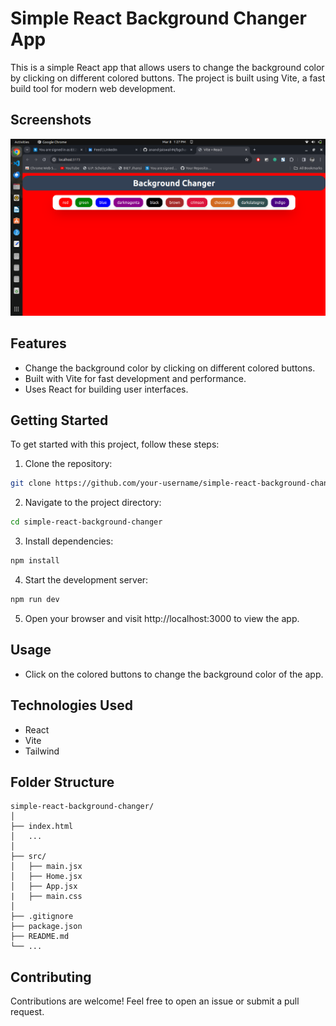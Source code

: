 # Simple React Background Changer App

This is a simple React app that allows users to change the background color by clicking on different colored buttons. The project is built using Vite, a fast build tool for modern web development.

## Screenshots

![App Screenshot](./app_screenshot.png)


## Features

- Change the background color by clicking on different colored buttons.
- Built with Vite for fast development and performance.
- Uses React for building user interfaces.

## Getting Started

To get started with this project, follow these steps:

1. Clone the repository:

```bash
git clone https://github.com/your-username/simple-react-background-changer.git
```

2. Navigate to the project directory:

```bash
cd simple-react-background-changer
```

3. Install dependencies:

```bash
npm install
```

4. Start the development server:

```bash
npm run dev
```

5. Open your browser and visit http://localhost:3000 to view the app.

## Usage

- Click on the colored buttons to change the background color of the app.

## Technologies Used

- React
- Vite
- Tailwind

## Folder Structure

```
simple-react-background-changer/
│
├── index.html
│   ...
│
├── src/
│   ├── main.jsx
│   ├── Home.jsx
│   ├── App.jsx
|   ├── main.css
│
├── .gitignore
├── package.json
├── README.md
└── ...

```

## Contributing

Contributions are welcome! Feel free to open an issue or submit a pull request.
